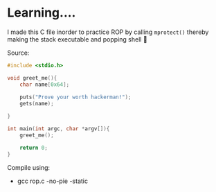 <h1> Learning....</h1>

I made this C file inorder to practice ROP by calling `mprotect()` thereby making the stack executable and popping shell 🐚

Source:

```c
#include <stdio.h>

void greet_me(){
    char name[0x64];
    
    puts("Prove your worth hackerman!");
    gets(name);

}

int main(int argc, char *argv[]){
    greet_me();

    return 0;
}
```

Compile using:
- gcc rop.c -no-pie -static

